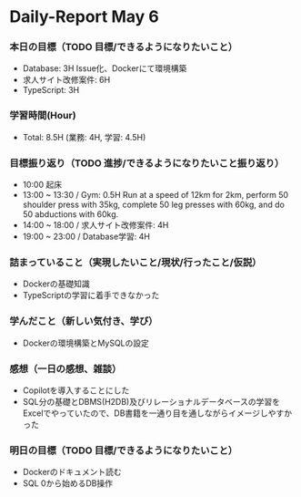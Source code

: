# Daily-Report May 6

### 本日の目標（TODO 目標/できるようになりたいこと）
- Database: 3H Issue化、Dockerにて環境構築
- 求人サイト改修案件: 6H
- TypeScript: 3H

### 学習時間(Hour)
- Total:  8.5H (業務: 4H, 学習: 4.5H)

### 目標振り返り（TODO 進捗/できるようになりたいこと振り返り）
- 10:00 起床
- 13:00 ~ 13:30 / Gym: 0.5H
Run at a speed of 12km for 2km, perform 50 shoulder press with 35kg,
complete 50 leg presses with 60kg, and do 50 abductions with 60kg.
- 14:00 ~ 18:00 / 求人サイト改修案件: 4H
- 19:00 ~ 23:00 / Database学習: 4H

### 詰まっていること（実現したいこと/現状/行ったこと/仮説）
- Dockerの基礎知識
- TypeScriptの学習に着手できなかった

### 学んだこと（新しい気付き、学び）
- Dockerの環境構築とMySQLの設定

### 感想（一日の感想、雑談）
- Copilotを導入することにした
- SQL分の基礎とDBMS(H2DB)及びリレーショナルデータベースの学習をExcelでやっていたので、DB書籍を一通り目を通しながらイメージしやすかった

### 明日の目標（TODO 目標/できるようになりたいこと）
- Dockerのドキュメント読む
- SQL 0から始めるDB操作


